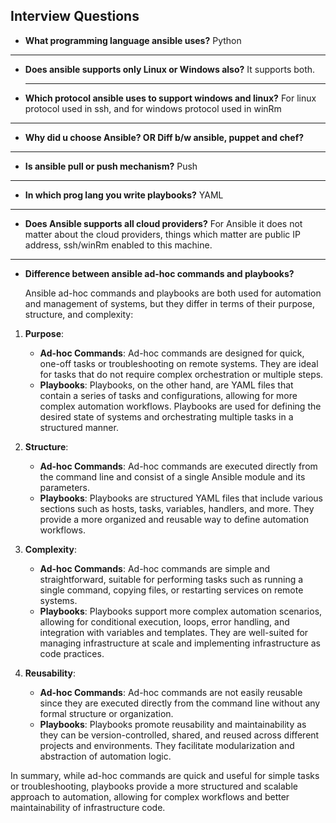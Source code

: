## Interview Questions


- **What programming language ansible uses?**
  Python

 ***************************************************************************************************************************************************************************************************************************
- **Does ansible supports only Linux or Windows also?**
  It supports both.
  
  **************************************************************************************************************************************************************************************************************************

- **Which protocol ansible uses to support windows and linux?**
  For linux protocol used in ssh, and for windows protocol used in winRm

 ****************************************************************************************************************************************************************************************************************************
- **Why did u choose Ansible? OR Diff b/w ansible, puppet and chef?**

**********************************************************************************************************************************************************************************************************************
- **Is ansible pull or push mechanism?**
  Push
  
 *******************************************************************************************************************************************************************************************************************
- **In which prog lang you write playbooks?**
  YAML

***********************************************************************************************************************************************************************************************************************

- **Does Ansible supports all cloud providers?**
  For Ansible it does not matter about the cloud providers, things which matter are public IP address, ssh/winRm enabled to this machine.
  
****************************************************************************************************************************************************************************************************************************
- **Difference between ansible ad-hoc commands and playbooks?**

  Ansible ad-hoc commands and playbooks are both used for automation and management of systems, but they differ in terms of their purpose, structure, and complexity:

1. **Purpose**:
   - **Ad-hoc Commands**: Ad-hoc commands are designed for quick, one-off tasks or troubleshooting on remote systems. They are ideal for tasks that do not require complex orchestration or multiple steps.
   - **Playbooks**: Playbooks, on the other hand, are YAML files that contain a series of tasks and configurations, allowing for more complex automation workflows. Playbooks are used for defining the desired state of systems and orchestrating multiple tasks in a structured manner.

2. **Structure**:
   - **Ad-hoc Commands**: Ad-hoc commands are executed directly from the command line and consist of a single Ansible module and its parameters.
   - **Playbooks**: Playbooks are structured YAML files that include various sections such as hosts, tasks, variables, handlers, and more. They provide a more organized and reusable way to define automation workflows.

3. **Complexity**:
   - **Ad-hoc Commands**: Ad-hoc commands are simple and straightforward, suitable for performing tasks such as running a single command, copying files, or restarting services on remote systems.
   - **Playbooks**: Playbooks support more complex automation scenarios, allowing for conditional execution, loops, error handling, and integration with variables and templates. They are well-suited for managing infrastructure at scale and implementing infrastructure as code practices.

4. **Reusability**:
   - **Ad-hoc Commands**: Ad-hoc commands are not easily reusable since they are executed directly from the command line without any formal structure or organization.
   - **Playbooks**: Playbooks promote reusability and maintainability as they can be version-controlled, shared, and reused across different projects and environments. They facilitate modularization and abstraction of automation logic.

In summary, while ad-hoc commands are quick and useful for simple tasks or troubleshooting, playbooks provide a more structured and scalable approach to automation, allowing for complex workflows and better maintainability of infrastructure code.
